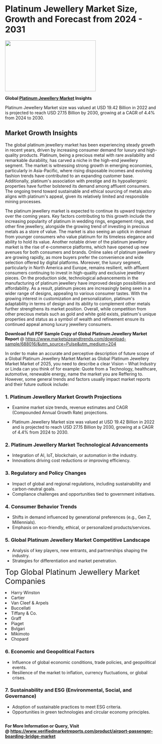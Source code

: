 <H1>Platinum Jewellery Market Size, Growth and Forecast from 2024 - 2031</H1><img class="aligncenter size-medium wp-image-584254" src="https://thirdeyenews.in/wp-content/uploads/2024/09/Global-Market-Research-300x168.jpeg" alt="" width="300" height="168" /><p><strong>Global&nbsp;<a href="https://www.marketsizeandtrends.com/download-sample/688016/&amp;utm_source=Pulse&amp;utm_medium=204">Platinum Jewellery Market</a> Insights</strong></p><p>Platinum Jewellery Market size was valued at USD 19.42 Billion in 2022 and is projected to reach USD 27.15 Billion by 2030, growing at a CAGR of 4.4% from 2024 to 2030.</p><p><h2>Market Growth Insights</h2> <p>The global platinum jewellery market has been experiencing steady growth in recent years, driven by increasing consumer demand for luxury and high-quality products. Platinum, being a precious metal with rare availability and remarkable durability, has carved a niche in the high-end jewellery segment. The market is witnessing strong growth in emerging economies, particularly in Asia-Pacific, where rising disposable incomes and evolving fashion trends have contributed to an expanding customer base. Additionally, platinum's association with prestige and its hypoallergenic properties have further bolstered its demand among affluent consumers. The ongoing trend toward sustainable and ethical sourcing of metals also aligns with platinum's appeal, given its relatively limited and responsible mining processes. </p> <p>The platinum jewellery market is expected to continue its upward trajectory over the coming years. Key factors contributing to this growth include the increasing popularity of platinum in wedding rings, engagement rings, and other fine jewellery, alongside the growing trend of investing in precious metals as a store of value. The market is also seeing an uptick in demand from younger consumers who value platinum for its timeless elegance and ability to hold its value. Another notable driver of the platinum jewellery market is the rise of e-commerce platforms, which have opened up new avenues for both consumers and brands. Online sales of platinum jewellery are growing rapidly, as more buyers prefer the convenience and wide selection offered by digital platforms. Moreover, the luxury segment, particularly in North America and Europe, remains resilient, with affluent consumers continuing to invest in high-quality and exclusive jewellery pieces. On the production side, technological advancements in the manufacturing of platinum jewellery have improved design possibilities and affordability. As a result, platinum pieces are increasingly being seen in a wider range of designs, appealing to various consumer tastes. With the growing interest in customization and personalization, platinum's adaptability in terms of design and its ability to complement other metals further strengthens its market position. Overall, while competition from other precious metals such as gold and white gold exists, platinum's unique properties and status as a symbol of wealth and refinement ensure its continued appeal among luxury jewellery consumers. </p><p><span class=""><strong>Download Full PDF Sample Copy of Global Platinum Jewellery Market Report</strong> @ <a href="https://www.marketsizeandtrends.com/download-sample/688016/&amp;utm_source=Pulse&amp;utm_medium=204" target="_blank">https://www.marketsizeandtrends.com/download-sample/688016/&amp;utm_source=Pulse&amp;utm_medium=204</a></span></p><p>In order to make an accurate and perceptive description of future scope of a Global&nbsp;Platinum Jewellery Market Market as Global&nbsp;Platinum Jewellery Market Market of 2025, you need to describe a clear Vision &ndash; What Industry or Linda can you think of for example: Quote from a Technology, healthcare, automotive, renewable energy, name the market you are Reffering to. However, some general trends and factors usually impact market reports and their future outlook include:</p><h3>1.&nbsp;<strong>Platinum Jewellery Market Growth Projections</strong></h3><ul><li>Examine market size trends, revenue estimates and CAGR (Compounded Annual Growth Rate) projections.</li><li><p>Platinum Jewellery Market size was valued at USD 19.42 Billion in 2022 and is projected to reach USD 27.15 Billion by 2030, growing at a CAGR of 4.4% from 2024 to 2030.</p></li></ul><h3>2.&nbsp;<strong>Platinum Jewellery Market Technological Advancements</strong></h3><ul><li>Integration of AI, IoT, blockchain, or automation in the industry.</li><li>Innovations driving cost reductions or improving efficiency.</li></ul><h3>3.&nbsp;<strong>Regulatory and Policy Changes</strong></h3><ul><li>Impact of global and regional regulations, including sustainability and carbon-neutral goals.</li><li>Compliance challenges and opportunities tied to government initiatives.</li></ul><h3>4.&nbsp;<strong>Consumer Behavior Trends</strong></h3><ul><li>Shifts in demand influenced by generational preferences (e.g., Gen Z, Millennials).</li><li>Emphasis on eco-friendly, ethical, or personalized products/services.</li></ul><h3>5.&nbsp;<strong>Global Platinum Jewellery Market Competitive Landscape</strong></h3><ul><li>Analysis of key players, new entrants, and partnerships shaping the industry.</li><li>Strategies for differentiation and market penetration.</li></ul><p data-pm-slice="1 1 []"><span style="color: inherit; font-family: inherit; font-size: 25px;">Top Global Platinum Jewellery Market Companies</span></p><div class="" data-test-id=""><p><li>Harry Winston</li><li> Cartier</li><li> Van Cleef & Arpels</li><li> Buccellati</li><li> Tiffany & Co.</li><li> Graff</li><li> Piaget</li><li> Bvlgari</li><li> Mikimoto</li><li> Chopard</li></p></div><h3>6.&nbsp;<strong>Economic and Geopolitical Factors</strong></h3><ul><li>Influence of global economic conditions, trade policies, and geopolitical events.</li><li>Resilience of the market to inflation, currency fluctuations, or global crises.</li></ul><h3>7.&nbsp;<strong>Sustainability and ESG (Environmental, Social, and Governance)</strong></h3><ul><li>Adoption of sustainable practices to meet ESG criteria.</li><li>Opportunities in green technologies and circular economy principles.</li></ul><h2><strong style="font-size: 14px;">For More Information or Query, Visit @&nbsp;</strong><a style="background-color: #ffffff; font-size: 14px;" href="https://www.marketsizeandtrends.com/report/platinum-jewellery-market/" target="_blank">https://www.verifiedmarketreports.com/product/airport-passenger-boarding-bridge-market</a></h2>
